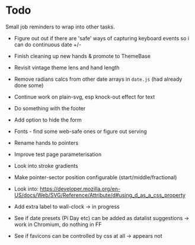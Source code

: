 Todo
====

Small job reminders to wrap into other tasks.

* Figure out out if there are 'safe' ways of capturing keyboard events so i can do continuous date +/-
* Finish cleaning up new hands & promote to ThemeBase
* Revisit vintage theme lens and hand length
* Remove radians calcs from other date arrays in `date.js` (had already done some)
* Continue work on plain-svg, esp knock-out effect for text
* Do something with the footer
* Add option to hide the form
* Fonts - find some web-safe ones or figure out serving
* Rename hands to pointers
* Improve test page parameterisation
* Look into stroke gradients
* Make pointer-sector position configurable (start/middle/fractional)
* Look into: https://developer.mozilla.org/en-US/docs/Web/SVG/Reference/Attribute/d#using_d_as_a_css_property



* Add extra label to wall-clock -> in progress
* See if date presets (Pi Day etc) can be added as datalist suggestions -> work in Chromium, do nothing in FF
* See if favicons can be controlled by css at all -> appears not
